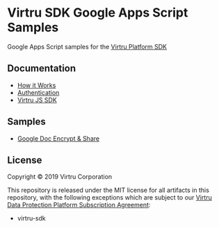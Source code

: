 # Virtru SDK Google Apps Script Samples
Google Apps Script samples for the [Virtru Platform SDK](https://developer.virtru.com/)

## Documentation 
- [How it Works](https://developer.virtru.com/docs/how-it-works)
- [Authentication](https://developer.virtru.com/docs/how-to-add-authentication)
- [Virtru JS SDK](https://docs.developer.virtru.com/js/latest/)

## Samples
- [Google Doc Encrypt & Share](./virtru-encrypt-google-doc)

## License
Copyright © 2019 Virtru Corporation

This repository is released under the MIT license for all artifacts in this repository, with the following exceptions which are subject to our [Virtru Data Protection Platform Subscription Agreement](https://www.virtru.com/terms-of-service/):

- virtru-sdk
